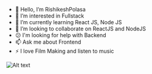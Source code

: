 - :wave: Hello, I’m RishikeshPolasa
- 👀 I’m interested in Fullstack 
- 🌱 I’m currently learning React JS, Node JS
- 💞️ I’m looking to collaborate on ReactJS and NodeJS
- :confused: I'm looking for help with Backend
- 📫 Ask me about Frontend
- :zap: I love Film Making and listen to music

![Alt text](https://user-images.githubusercontent.com/67319914/121816825-70d5f780-cc9b-11eb-9906-836d15a625e3.png)
<!-- <img src="https://user-images.githubusercontent.com/67319914/121816677-9e6e7100-cc9a-11eb-8065-0214b18e5319.png"> -->

<!---
RishikeshPolasa/RishikeshPolasa is a ✨ special ✨ repository because its `README.md` (this file) appears on your GitHub profile.
You can click the Preview link to take a look at your changes.
--->
